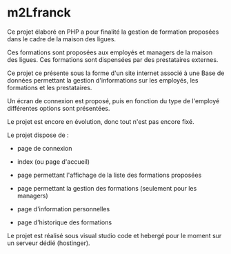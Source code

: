 # m2Lfranck

Ce projet élaboré en PHP a pour finalité la gestion de formation proposées dans le cadre de la maison des ligues.

Ces formations sont proposées aux employés et managers de la maison des ligues. Ces formations sont dispensées par des prestataires externes.

Ce projet ce présente sous la forme d'un site internet associé à une Base de données permettant la gestion d'informations sur les employés, les formations et les prestataires.

Un écran de connexion est proposé, puis en fonction du type de l'employé différentes options sont présentées.

Le projet est encore en évolution, donc tout n'est pas encore fixé.

Le projet dispose de :

 - page de connexion
 
 - index (ou page d'accueil)
 
 - page permettant l'affichage de la liste des formations proposées
 
 - page permettant la gestion des formations (seulement pour les managers)
 
 - page d'information personnelles
 
 - page d'historique des formations
 
Le projet est réalisé sous visual studio code et hebergé pour le moment sur un serveur dédié (hostinger).
